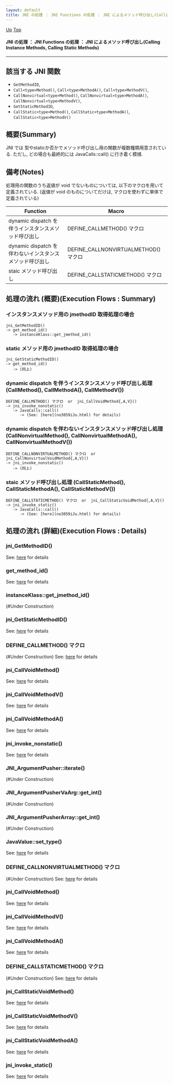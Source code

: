 ```yaml
---
layout: default
title: JNI の処理 ： JNI Functions の処理 ： JNI によるメソッド呼び出し(Calling Instance Methods, Calling Static Methods)  
---
```

[Up](no7882H_v.html) [Top](../index.html)

#### JNI の処理 ： JNI Functions の処理 ： JNI によるメソッド呼び出し(Calling Instance Methods, Calling Static Methods)  

--- 
## 該当する JNI 関数
* `GetMethodID`,
* `Call<type>Method()`, `Call<type>MethodA()`, `Call<type>MethodV()`,
* `CallNonvirtual<type>Method()`, `CallNonvirtual<type>MethodA()`, `CallNonvirtual<type>MethodV()`,
* `GetStaticMethodID`,
* `CallStatic<type>Method()`, `CallStatic<type>MethodA()`, `CallStatic<type>MethodV()`

## 概要(Summary)
JNI では 型やstaticか否かでメソッド呼び出し用の関数が複数種類用意されている.
ただし, どの場合も最終的には JavaCalls::call() に行き着く模様.

## 備考(Notes)
処理用の関数のうち返値が void でないものについては, 以下のマクロを用いて定義されている.
(返値が void のものについてだけは, マクロを使わずに単体で定義されている)

<!-- Turn-ON: (turn-on-orgtbl), Turn-OFF: (orgtbl-mode -1) -->
<!-- BEGIN RECEIVE ORGTBL table9282AaL -->
| Function | Macro |
|---|---|
| dynamic dispatch を伴うインスタンスメソッド呼び出し | DEFINE_CALLMETHOD() マクロ |
| dynamic dispatch を伴わないインスタンスメソッド呼び出し | DEFINE_CALLNONVIRTUALMETHOD() マクロ |
| staic メソッド呼び出し | DEFINE_CALLSTATICMETHOD() マクロ |
<!-- END RECEIVE ORGTBL table9282AaL -->

<!-- 
#+ORGTBL: SEND table9282AaL orgtbl-to-gfm :no-escape t
| Function                                                | Macro                                |
|---------------------------------------------------------+--------------------------------------|
| dynamic dispatch を伴うインスタンスメソッド呼び出し     | DEFINE_CALLMETHOD() マクロ           |
| dynamic dispatch を伴わないインスタンスメソッド呼び出し | DEFINE_CALLNONVIRTUALMETHOD() マクロ |
| staic メソッド呼び出し                                  | DEFINE_CALLSTATICMETHOD() マクロ     |
-->

## 処理の流れ (概要)(Execution Flows : Summary)
### インスタンスメソッド用の jmethodID 取得処理の場合
```
jni_GetMethodID()
-> get_method_id()
   -> instanceKlass::get_jmethod_id()
```

### static メソッド用の jmethodID 取得処理の場合
```
jni_GetStaticMethodID()
-> get_method_id()
   -> (同上)
```

### dynamic dispatch を伴うインスタンスメソッド呼び出し処理 (Call<type>Method(), Call<type>MethodA(), Call<type>MethodV())
```
DEFINE_CALLMETHOD() マクロ  or  jni_CallVoidMethod{,A,V}()
-> jni_invoke_nonstatic()
   -> JavaCalls::call()
      -> (See: [here](no3059iJu.html) for details)
```

### dynamic dispatch を伴わないインスタンスメソッド呼び出し処理 (CallNonvirtual<type>Method(), CallNonvirtual<type>MethodA(), CallNonvirtual<type>MethodV())
```
DEFINE_CALLNONVIRTUALMETHOD() マクロ  or  jni_CallNonvirtualVoidMethod{,A,V}()
-> jni_invoke_nonstatic()
   -> (同上)
```

### staic メソッド呼び出し処理  (CallStatic<type>Method(), CallStatic<type>MethodA(), CallStatic<type>MethodV())
```
DEFINE_CALLSTATICMETHOD() マクロ  or  jni_CallStaticVoidMethod{,A,V}()
-> jni_invoke_static()
   -> JavaCalls::call()
      -> (See: [here](no3059iJu.html) for details)
```


## 処理の流れ (詳細)(Execution Flows : Details)
### jni_GetMethodID()
See: [here](no3059auD.html) for details
### get_method_id()
See: [here](no30590CQ.html) for details
### instanceKlass::get_jmethod_id()
(#Under Construction)

### jni_GetStaticMethodID()
See: [here](no3059n4J.html) for details

### DEFINE_CALLMETHOD() マクロ
(#Under Construction)
See: [here](no3059A-m.html) for details
### jni_CallVoidMethod()
See: [here](no3059AFb.html) for details
### jni_CallVoidMethodV()
See: [here](no3059NPh.html) for details
### jni_CallVoidMethodA()
See: [here](no3059aZn.html) for details
### jni_invoke_nonstatic()
See: [here](no3059njt.html) for details
### JNI_ArgumentPusher::iterate()
(#Under Construction)

### JNI_ArgumentPusherVaArg::get_int()
(#Under Construction)

### JNI_ArgumentPusherArray::get_int()
(#Under Construction)

### JavaValue::set_type()
See: [here](no3059ZmI.html) for details

### DEFINE_CALLNONVIRTUALMETHOD() マクロ
(#Under Construction)
See: [here](no3059NIt.html) for details
### jni_CallVoidMethod()
See: [here](no30590tz.html) for details
### jni_CallVoidMethodV()
See: [here](no3059m3C.html) for details
### jni_CallVoidMethodA()
See: [here](no3059zBJ.html) for details

### DEFINE_CALLSTATICMETHOD() マクロ
(#Under Construction)
See: [here](no3059zzg.html) for details
### jni_CallStaticVoidMethod()
See: [here](no3059aSz.html) for details
### jni_CallStaticVoidMethodV()
See: [here](no3059mwO.html) for details
### jni_CallStaticVoidMethodA()
See: [here](no3059z6U.html) for details
### jni_invoke_static()
See: [here](no3059McC.html) for details






